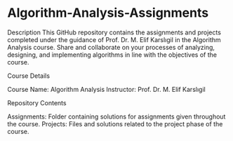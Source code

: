# Algorithm-Analysis-Assignments

Description
This GitHub repository contains the assignments and projects completed under the guidance of Prof. Dr. M. Elif Karslıgil in the Algorithm Analysis course. Share and collaborate on your processes of analyzing, designing, and implementing algorithms in line with the objectives of the course.

Course Details

Course Name: Algorithm Analysis
Instructor: Prof. Dr. M. Elif Karslıgil

Repository Contents

Assignments: Folder containing solutions for assignments given throughout the course.
Projects: Files and solutions related to the project phase of the course.
